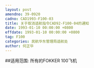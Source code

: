 ```yaml
---
layout: post
amendno: 39-0920
cadno: CAD1993-F100-03
title: 关于取消适航指令CAD92-F100-04的通知
date: 1993-01-10 00:00:00 +0800
effdate: 1993-01-10 00:00:00 +0800
tag: F100
categories: 民航华东管理局适航处
author: 何正华
---
```


##适用范围:
所有的FOKKER 100飞机

